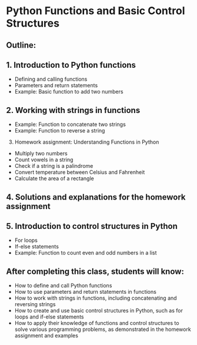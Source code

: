 # Python Functions and Basic Control Structures

## Outline:

## 1. Introduction to Python functions

- Defining and calling functions
- Parameters and return statements
- Example: Basic function to add two numbers

## 2. Working with strings in functions

- Example: Function to concatenate two strings
- Example: Function to reverse a string

3. Homework assignment: Understanding Functions in Python

- Multiply two numbers
- Count vowels in a string
- Check if a string is a palindrome
- Convert temperature between Celsius and Fahrenheit
- Calculate the area of a rectangle

## 4. Solutions and explanations for the homework assignment

## 5. Introduction to control structures in Python

- For loops
- If-else statements
- Example: Function to count even and odd numbers in a list


## After completing this class, students will know:

- How to define and call Python functions
- How to use parameters and return statements in functions
- How to work with strings in functions, including concatenating and reversing strings
- How to create and use basic control structures in Python, such as for loops and if-else statements
- How to apply their knowledge of functions and control structures to solve various programming problems, as demonstrated in the homework assignment and examples
